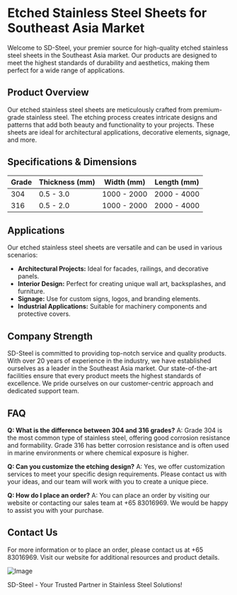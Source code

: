 # Etched Stainless Steel Sheets for Southeast Asia Market

Welcome to SD-Steel, your premier source for high-quality etched stainless steel sheets in the Southeast Asia market. Our products are designed to meet the highest standards of durability and aesthetics, making them perfect for a wide range of applications.

## Product Overview

Our etched stainless steel sheets are meticulously crafted from premium-grade stainless steel. The etching process creates intricate designs and patterns that add both beauty and functionality to your projects. These sheets are ideal for architectural applications, decorative elements, signage, and more.

## Specifications & Dimensions

| Grade | Thickness (mm) | Width (mm) | Length (mm) |
|-------|----------------|------------|-------------|
| 304   | 0.5 - 3.0      | 1000 - 2000| 2000 - 4000 |
| 316   | 0.5 - 2.0      | 1000 - 2000| 2000 - 4000 |

## Applications

Our etched stainless steel sheets are versatile and can be used in various scenarios:

- **Architectural Projects:** Ideal for facades, railings, and decorative panels.
- **Interior Design:** Perfect for creating unique wall art, backsplashes, and furniture.
- **Signage:** Use for custom signs, logos, and branding elements.
- **Industrial Applications:** Suitable for machinery components and protective covers.

## Company Strength

SD-Steel is committed to providing top-notch service and quality products. With over 20 years of experience in the industry, we have established ourselves as a leader in the Southeast Asia market. Our state-of-the-art facilities ensure that every product meets the highest standards of excellence. We pride ourselves on our customer-centric approach and dedicated support team.

## FAQ

**Q: What is the difference between 304 and 316 grades?**
A: Grade 304 is the most common type of stainless steel, offering good corrosion resistance and formability. Grade 316 has better corrosion resistance and is often used in marine environments or where chemical exposure is higher.

**Q: Can you customize the etching design?**
A: Yes, we offer customization services to meet your specific design requirements. Please contact us with your ideas, and our team will work with you to create a unique piece.

**Q: How do I place an order?**
A: You can place an order by visiting our website or contacting our sales team at +65 83016969. We would be happy to assist you with your purchase.

## Contact Us

For more information or to place an order, please contact us at +65 83016969. Visit our website for additional resources and product details.

![Image](https://github.com/user-attachments/assets/2567258e-e124-4816-932d-1809bd27ef0b)

SD-Steel - Your Trusted Partner in Stainless Steel Solutions!